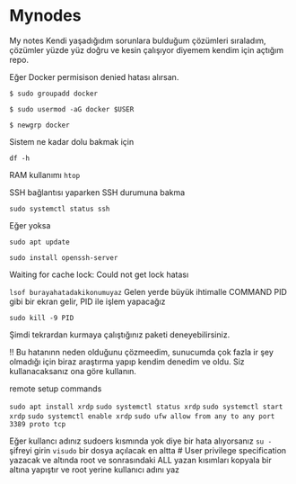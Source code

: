 # Mynodes
My notes
Kendi yaşadığıdım sorunlara bulduğum çözümleri sıraladım, çözümler yüzde yüz doğru ve kesin çalışıyor diyemem kendim için açtığım repo. 

Eğer Docker permisison denied hatası alırsan. 

```$ sudo groupadd docker```

```$ sudo usermod -aG docker $USER```


```$ newgrp docker```


Sistem ne kadar dolu bakmak için

```df -h ```

RAM kullanımı 
```htop```


SSH bağlantısı yaparken SSH durumuna bakma 

```sudo systemctl status ssh```

Eğer yoksa 

```sudo apt update```

```sudo install openssh-server```


Waiting for cache lock: Could not get lock hatası

```lsof burayahatadakikonumuyaz```
Gelen yerde büyük ihtimalle COMMAND PID gibi bir ekran gelir, PID ile işlem yapacağız

```sudo kill -9 PID```

Şimdi tekrardan kurmaya çalıştığınız paketi deneyebilirsiniz.

!! Bu hatanınn neden olduğunu çözmeedim, sunucumda çok fazla ir şey olmadığı için biraz araştırma yapıp kendim denedim ve oldu. Siz kullanacaksanız ona göre kullanın.


remote setup commands

```sudo apt install xrdp```
```sudo systemctl status xrdp```
```sudo systemctl start xrdp```
```sudo systemctl enable xrdp```
```sudo ufw allow from any to any port 3389 proto tcp```

Eğer kullancı adınız sudoers kısmında yok diye bir hata alıyorsanız 
```su -```
şifreyi girin 
```visudo```
bir dosya açılacak en altta # User privilege specification yazacak ve altında root ve sonrasındaki ALL yazan kısımları kopyala bir altına yapıştır ve root yerine kullanıcı adını yaz 

